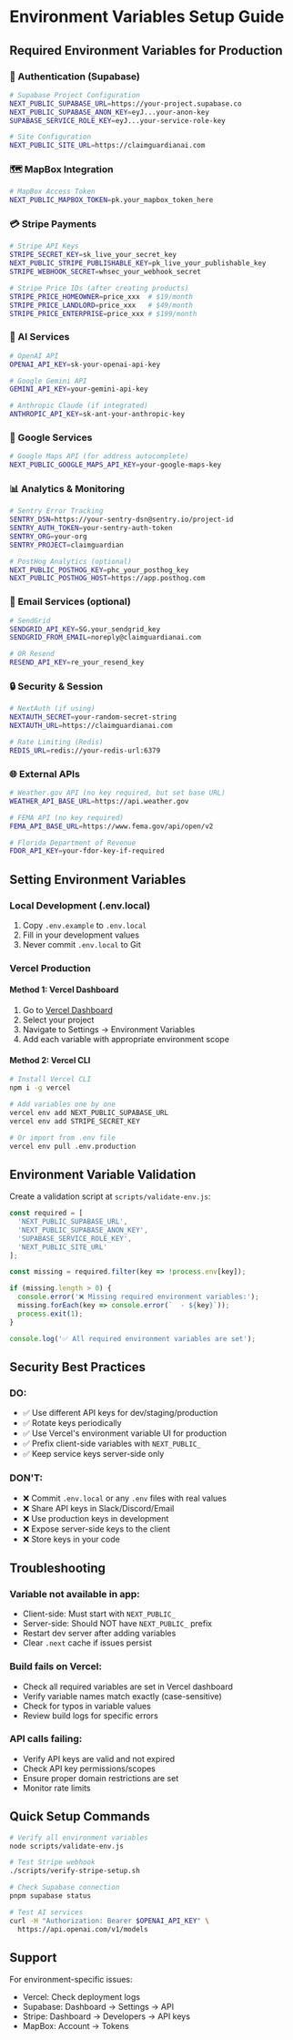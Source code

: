 # Environment Variables Setup Guide

## Required Environment Variables for Production

### 🔐 Authentication (Supabase)
```bash
# Supabase Project Configuration
NEXT_PUBLIC_SUPABASE_URL=https://your-project.supabase.co
NEXT_PUBLIC_SUPABASE_ANON_KEY=eyJ...your-anon-key
SUPABASE_SERVICE_ROLE_KEY=eyJ...your-service-role-key

# Site Configuration
NEXT_PUBLIC_SITE_URL=https://claimguardianai.com
```

### 🗺️ MapBox Integration
```bash
# MapBox Access Token
NEXT_PUBLIC_MAPBOX_TOKEN=pk.your_mapbox_token_here
```

### 💳 Stripe Payments
```bash
# Stripe API Keys
STRIPE_SECRET_KEY=sk_live_your_secret_key
NEXT_PUBLIC_STRIPE_PUBLISHABLE_KEY=pk_live_your_publishable_key
STRIPE_WEBHOOK_SECRET=whsec_your_webhook_secret

# Stripe Price IDs (after creating products)
STRIPE_PRICE_HOMEOWNER=price_xxx  # $19/month
STRIPE_PRICE_LANDLORD=price_xxx   # $49/month
STRIPE_PRICE_ENTERPRISE=price_xxx # $199/month
```

### 🤖 AI Services
```bash
# OpenAI API
OPENAI_API_KEY=sk-your-openai-api-key

# Google Gemini API
GEMINI_API_KEY=your-gemini-api-key

# Anthropic Claude (if integrated)
ANTHROPIC_API_KEY=sk-ant-your-anthropic-key
```

### 📍 Google Services
```bash
# Google Maps API (for address autocomplete)
NEXT_PUBLIC_GOOGLE_MAPS_API_KEY=your-google-maps-key
```

### 📊 Analytics & Monitoring
```bash
# Sentry Error Tracking
SENTRY_DSN=https://your-sentry-dsn@sentry.io/project-id
SENTRY_AUTH_TOKEN=your-sentry-auth-token
SENTRY_ORG=your-org
SENTRY_PROJECT=claimguardian

# PostHog Analytics (optional)
NEXT_PUBLIC_POSTHOG_KEY=phc_your_posthog_key
NEXT_PUBLIC_POSTHOG_HOST=https://app.posthog.com
```

### 📧 Email Services (optional)
```bash
# SendGrid
SENDGRID_API_KEY=SG.your_sendgrid_key
SENDGRID_FROM_EMAIL=noreply@claimguardianai.com

# OR Resend
RESEND_API_KEY=re_your_resend_key
```

### 🔒 Security & Session
```bash
# NextAuth (if using)
NEXTAUTH_SECRET=your-random-secret-string
NEXTAUTH_URL=https://claimguardianai.com

# Rate Limiting (Redis)
REDIS_URL=redis://your-redis-url:6379
```

### 🌐 External APIs
```bash
# Weather.gov API (no key required, but set base URL)
WEATHER_API_BASE_URL=https://api.weather.gov

# FEMA API (no key required)
FEMA_API_BASE_URL=https://www.fema.gov/api/open/v2

# Florida Department of Revenue
FDOR_API_KEY=your-fdor-key-if-required
```

## Setting Environment Variables

### Local Development (.env.local)
1. Copy `.env.example` to `.env.local`
2. Fill in your development values
3. Never commit `.env.local` to Git

### Vercel Production

#### Method 1: Vercel Dashboard
1. Go to [Vercel Dashboard](https://vercel.com/dashboard)
2. Select your project
3. Navigate to Settings → Environment Variables
4. Add each variable with appropriate environment scope

#### Method 2: Vercel CLI
```bash
# Install Vercel CLI
npm i -g vercel

# Add variables one by one
vercel env add NEXT_PUBLIC_SUPABASE_URL
vercel env add STRIPE_SECRET_KEY

# Or import from .env file
vercel env pull .env.production
```

## Environment Variable Validation

Create a validation script at `scripts/validate-env.js`:

```javascript
const required = [
  'NEXT_PUBLIC_SUPABASE_URL',
  'NEXT_PUBLIC_SUPABASE_ANON_KEY',
  'SUPABASE_SERVICE_ROLE_KEY',
  'NEXT_PUBLIC_SITE_URL'
];

const missing = required.filter(key => !process.env[key]);

if (missing.length > 0) {
  console.error('❌ Missing required environment variables:');
  missing.forEach(key => console.error(`  - ${key}`));
  process.exit(1);
}

console.log('✅ All required environment variables are set');
```

## Security Best Practices

### DO:
- ✅ Use different API keys for dev/staging/production
- ✅ Rotate keys periodically
- ✅ Use Vercel's environment variable UI for production
- ✅ Prefix client-side variables with `NEXT_PUBLIC_`
- ✅ Keep service keys server-side only

### DON'T:
- ❌ Commit `.env.local` or any `.env` files with real values
- ❌ Share API keys in Slack/Discord/Email
- ❌ Use production keys in development
- ❌ Expose server-side keys to the client
- ❌ Store keys in your code

## Troubleshooting

### Variable not available in app:
- Client-side: Must start with `NEXT_PUBLIC_`
- Server-side: Should NOT have `NEXT_PUBLIC_` prefix
- Restart dev server after adding variables
- Clear `.next` cache if issues persist

### Build fails on Vercel:
- Check all required variables are set in Vercel dashboard
- Verify variable names match exactly (case-sensitive)
- Check for typos in variable values
- Review build logs for specific errors

### API calls failing:
- Verify API keys are valid and not expired
- Check API key permissions/scopes
- Ensure proper domain restrictions are set
- Monitor rate limits

## Quick Setup Commands

```bash
# Verify all environment variables
node scripts/validate-env.js

# Test Stripe webhook
./scripts/verify-stripe-setup.sh

# Check Supabase connection
pnpm supabase status

# Test AI services
curl -H "Authorization: Bearer $OPENAI_API_KEY" \
  https://api.openai.com/v1/models
```

## Support

For environment-specific issues:
- Vercel: Check deployment logs
- Supabase: Dashboard → Settings → API
- Stripe: Dashboard → Developers → API keys
- MapBox: Account → Tokens